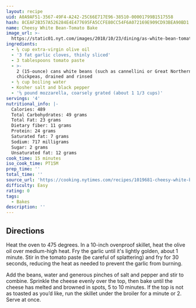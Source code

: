 ```yaml
---
layout: recipe
uid: A0A9AF51-3567-49F4-A242-25C66E717E96-38510-00001799B1517558
hash: 8CEAF2B357A526284E4E477695FA5CCFE80CC54F6A072169E909CD93BEA90BD1
name: Cheesy White Bean-Tomato Bake
image_url: >-
  https://static01.nyt.com/images/2018/10/23/dining/as-white-bean-tomato/as-white-bean-tomato-articleLarge-v2.jpg
ingredients:
  - ¼ cup extra-virgin olive oil
  - '3 fat garlic cloves, thinly sliced'
  - 3 tablespoons tomato paste
  - >-
    2 (15-ounce) cans white beans (such as cannellini or Great Northern) or
    chickpeas, drained and rinsed
  - ½ cup boiling water
  - Kosher salt and black pepper
  - '⅓ pound mozzarella, coarsely grated (about 1 1/3 cups)'
servings: '4'
nutritional_info: |-
  Calories: 489
  Total Carbohydrates: 49 grams
  Total Fat: 23 grams
  Dietary fiber: 11 grams
  Protein: 24 grams
  Saturated fat: 7 grams
  Sodium: 717 milligrams
  Sugar: 2 grams
  Unsaturated fat: 12 grams
cook_time: 15 minutes
iso_cook_time: PT15M
prep_time: ''
total_time: ''
source_url: 'https://cooking.nytimes.com/recipes/1019681-cheesy-white-bean-tomato-bake'
difficulty: Easy
rating: 0
tags:
  - Bakes
description: ''
---
```

## Directions

Heat the oven to 475 degrees. In a 10-inch ovenproof skillet, heat the olive oil over medium-high heat. Fry the garlic until it's lightly golden, about 1 minute. Stir in the tomato paste (be careful of splattering) and fry for 30 seconds, reducing the heat as needed to prevent the garlic from burning.

Add the beans, water and generous pinches of salt and pepper and stir to combine. Sprinkle the cheese evenly over the top, then bake until the cheese has melted and browned in spots, 5 to 10 minutes. If the top is not as toasted as you’d like, run the skillet under the broiler for a minute or 2. Serve at once.
